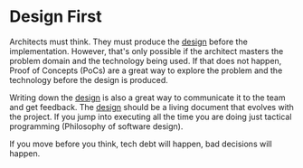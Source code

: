 # Design First

Architects must think. They must produce the [design](https://diego-pacheco.blogspot.com/2021/04/design-is-not-subjective.html) before the implementation. However, that's only possible if the architect masters the problem domain and the technology being used. If that does not happen, Proof of Concepts (PoCs) are a great way to explore the problem and the technology before the design is produced.

Writing down the [design](https://diego-pacheco.blogspot.com/2020/04/architecture-101-thinking-about-design.html) is also a great way to communicate it to the team and get feedback. The [design](https://diego-pacheco.blogspot.com/2020/08/design-101.html) should be a living document that evolves with the project. If you jump into executing all the time you are doing just tactical programming (Philosophy of software design).

If you move before you think, tech debt will happen, bad decisions will happen.